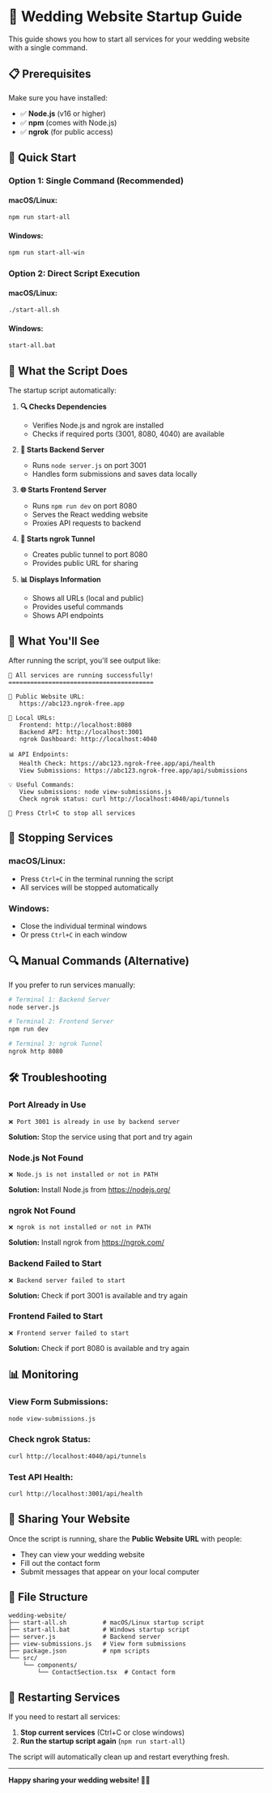 # 🚀 Wedding Website Startup Guide

This guide shows you how to start all services for your wedding website with a single command.

## 📋 **Prerequisites**

Make sure you have installed:
- ✅ **Node.js** (v16 or higher)
- ✅ **npm** (comes with Node.js)
- ✅ **ngrok** (for public access)

## 🎯 **Quick Start**

### **Option 1: Single Command (Recommended)**

#### **macOS/Linux:**
```bash
npm run start-all
```

#### **Windows:**
```bash
npm run start-all-win
```

### **Option 2: Direct Script Execution**

#### **macOS/Linux:**
```bash
./start-all.sh
```

#### **Windows:**
```bash
start-all.bat
```

## 🔧 **What the Script Does**

The startup script automatically:

1. **🔍 Checks Dependencies**
   - Verifies Node.js and ngrok are installed
   - Checks if required ports (3001, 8080, 4040) are available

2. **🚀 Starts Backend Server**
   - Runs `node server.js` on port 3001
   - Handles form submissions and saves data locally

3. **🌐 Starts Frontend Server**
   - Runs `npm run dev` on port 8080
   - Serves the React wedding website
   - Proxies API requests to backend

4. **🔗 Starts ngrok Tunnel**
   - Creates public tunnel to port 8080
   - Provides public URL for sharing

5. **📊 Displays Information**
   - Shows all URLs (local and public)
   - Provides useful commands
   - Shows API endpoints

## 📱 **What You'll See**

After running the script, you'll see output like:

```
🎊 All services are running successfully!
========================================

📱 Public Website URL:
   https://abc123.ngrok-free.app

🔧 Local URLs:
   Frontend: http://localhost:8080
   Backend API: http://localhost:3001
   ngrok Dashboard: http://localhost:4040

📊 API Endpoints:
   Health Check: https://abc123.ngrok-free.app/api/health
   View Submissions: https://abc123.ngrok-free.app/api/submissions

💡 Useful Commands:
   View submissions: node view-submissions.js
   Check ngrok status: curl http://localhost:4040/api/tunnels

🛑 Press Ctrl+C to stop all services
```

## 🛑 **Stopping Services**

### **macOS/Linux:**
- Press `Ctrl+C` in the terminal running the script
- All services will be stopped automatically

### **Windows:**
- Close the individual terminal windows
- Or press `Ctrl+C` in each window

## 🔍 **Manual Commands (Alternative)**

If you prefer to run services manually:

```bash
# Terminal 1: Backend Server
node server.js

# Terminal 2: Frontend Server
npm run dev

# Terminal 3: ngrok Tunnel
ngrok http 8080
```

## 🛠 **Troubleshooting**

### **Port Already in Use**
```
❌ Port 3001 is already in use by backend server
```
**Solution:** Stop the service using that port and try again

### **Node.js Not Found**
```
❌ Node.js is not installed or not in PATH
```
**Solution:** Install Node.js from https://nodejs.org/

### **ngrok Not Found**
```
❌ ngrok is not installed or not in PATH
```
**Solution:** Install ngrok from https://ngrok.com/

### **Backend Failed to Start**
```
❌ Backend server failed to start
```
**Solution:** Check if port 3001 is available and try again

### **Frontend Failed to Start**
```
❌ Frontend server failed to start
```
**Solution:** Check if port 8080 is available and try again

## 📊 **Monitoring**

### **View Form Submissions:**
```bash
node view-submissions.js
```

### **Check ngrok Status:**
```bash
curl http://localhost:4040/api/tunnels
```

### **Test API Health:**
```bash
curl http://localhost:3001/api/health
```

## 🎉 **Sharing Your Website**

Once the script is running, share the **Public Website URL** with people:
- They can view your wedding website
- Fill out the contact form
- Submit messages that appear on your local computer

## 📝 **File Structure**

```
wedding-website/
├── start-all.sh          # macOS/Linux startup script
├── start-all.bat         # Windows startup script
├── server.js             # Backend server
├── view-submissions.js   # View form submissions
├── package.json          # npm scripts
└── src/
    └── components/
        └── ContactSection.tsx  # Contact form
```

## 🔄 **Restarting Services**

If you need to restart all services:

1. **Stop current services** (Ctrl+C or close windows)
2. **Run the startup script again** (`npm run start-all`)

The script will automatically clean up and restart everything fresh.

---

**Happy sharing your wedding website! 🎊💒**
